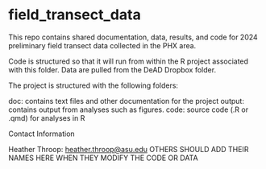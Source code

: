 # field_transect_data

This repo contains shared documentation, data, results, and code for 2024 preliminary field transect data collected in the PHX area.

Code is structured so that it will run from within the R project associated with this folder. Data are pulled from the DeAD Dropbox folder. 

The project is structured with the following folders:

doc: contains text files and other documentation for the project
output: contains output from analyses such as figures.
code: source code (.R or .qmd) for analyses in R

Contact Information

Heather Throop: heather.throop@asu.edu 
OTHERS SHOULD ADD THEIR NAMES HERE WHEN THEY MODIFY THE CODE OR DATA
